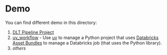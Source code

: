 # Demo

You can find different demo in this directory:

1. [DLT Pipeline Project](./demo_pipeline/README.md)
1. [uv_workflow](./uv_workflow/README.md) - Use [uv](https://docs.astral.sh/uv/) to manage a Python project that uses [Databricks Asset Bundles](https://docs.databricks.com/en/dev-tools/bundles/index.html) to manage a Databricks job (that uses the Python library).
1. _others_
